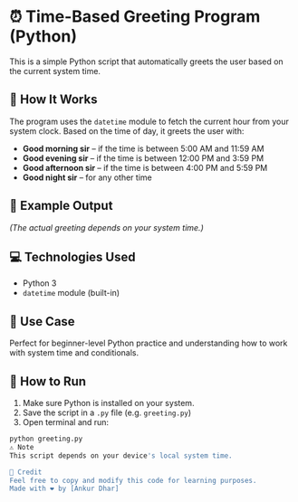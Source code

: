 # ⏰ Time-Based Greeting Program (Python)

This is a simple Python script that automatically greets the user based on the current system time.

## 🧠 How It Works

The program uses the `datetime` module to fetch the current hour from your system clock. Based on the time of day, it greets the user with:

- **Good morning sir** – if the time is between 5:00 AM and 11:59 AM
- **Good evening sir** – if the time is between 12:00 PM and 3:59 PM
- **Good afternoon sir** – if the time is between 4:00 PM and 5:59 PM
- **Good night sir** – for any other time

## 🧪 Example Output


*(The actual greeting depends on your system time.)*

## 💻 Technologies Used

- Python 3
- `datetime` module (built-in)

## 📌 Use Case

Perfect for beginner-level Python practice and understanding how to work with system time and conditionals.

## 🚀 How to Run

1. Make sure Python is installed on your system.
2. Save the script in a `.py` file (e.g. `greeting.py`)
3. Open terminal and run:

```bash
python greeting.py
⚠️ Note
This script depends on your device's local system time.

🙏 Credit
Feel free to copy and modify this code for learning purposes.
Made with ❤️ by [Ankur Dhar]